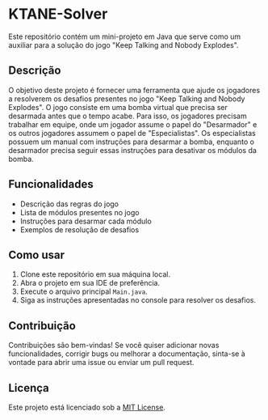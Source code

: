 # KTANE-Solver

Este repositório contém um mini-projeto em Java que serve como um auxiliar para a solução do jogo "Keep Talking and Nobody Explodes".

## Descrição

O objetivo deste projeto é fornecer uma ferramenta que ajude os jogadores a resolverem os desafios presentes no jogo "Keep Talking and Nobody Explodes". O jogo consiste em uma bomba virtual que precisa ser desarmada antes que o tempo acabe. Para isso, os jogadores precisam trabalhar em equipe, onde um jogador assume o papel do "Desarmador" e os outros jogadores assumem o papel de "Especialistas". Os especialistas possuem um manual com instruções para desarmar a bomba, enquanto o desarmador precisa seguir essas instruções para desativar os módulos da bomba.

## Funcionalidades

- Descrição das regras do jogo
- Lista de módulos presentes no jogo
- Instruções para desarmar cada módulo
- Exemplos de resolução de desafios

## Como usar

1. Clone este repositório em sua máquina local.
2. Abra o projeto em sua IDE de preferência.
3. Execute o arquivo principal `Main.java`.
4. Siga as instruções apresentadas no console para resolver os desafios.

## Contribuição

Contribuições são bem-vindas! Se você quiser adicionar novas funcionalidades, corrigir bugs ou melhorar a documentação, sinta-se à vontade para abrir uma issue ou enviar um pull request.

## Licença

Este projeto está licenciado sob a [MIT License](LICENSE).
